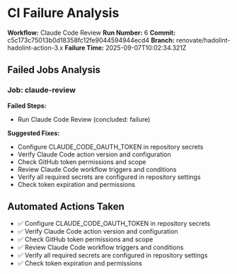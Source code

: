 # CI Failure Analysis

**Workflow:** Claude Code Review
**Run Number:** 6
**Commit:** c5c173c75013b0d18358fc12fe9044594944ecd4
**Branch:** renovate/hadolint-hadolint-action-3.x
**Failure Time:** 2025-09-07T10:02:34.321Z

## Failed Jobs Analysis

### Job: claude-review
**Failed Steps:**
- Run Claude Code Review (concluded: failure)

**Suggested Fixes:**
- Configure CLAUDE_CODE_OAUTH_TOKEN in repository secrets
- Verify Claude Code action version and configuration
- Check GitHub token permissions and scope
- Review Claude Code workflow triggers and conditions
- Verify all required secrets are configured in repository settings
- Check token expiration and permissions

## Automated Actions Taken
- ✅ Configure CLAUDE_CODE_OAUTH_TOKEN in repository secrets
- ✅ Verify Claude Code action version and configuration
- ✅ Check GitHub token permissions and scope
- ✅ Review Claude Code workflow triggers and conditions
- ✅ Verify all required secrets are configured in repository settings
- ✅ Check token expiration and permissions
